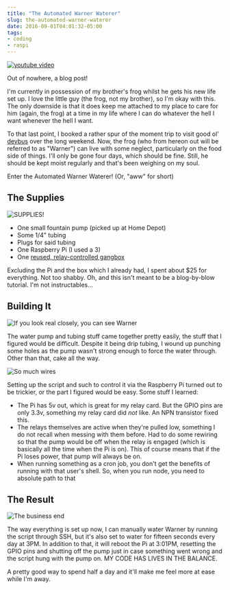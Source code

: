 ```yaml
---
title: "The Automated Warner Waterer"
slug: the-automated-warner-waterer
date: 2016-09-01T04:01:32-05:00
tags:
- coding
- raspi
---
```

[![youtube video](https://img.youtube.com/vi/R0EhqLACsw4/0.jpg)](https://www.youtube.com/watch?v=R0EhqLACsw4)

Out of nowhere, a blog post!

I'm currently in possession of my brother's frog whilst he gets his new life set up. I love the little guy (the frog, not my brother), so I'm okay with this. The only downside is that it does keep me attached to my place to care for him (again, the frog) at a time in my life where I can do whatever the hell I want whenever the hell I want.

To that last point, I booked a rather spur of the moment trip to visit good ol' [devbus](http://dxprog.com/comic/dark-over-light/) over the long weekend. Now, the frog (who from hereon out will be referred to as "Warner") can live with some neglect, particularly on the food side of things. I'll only be gone four days, which should be fine. Still, he should be kept moist regularly and that's been weighing on my soul.

Enter the Automated Warner Waterer! (Or, "aww" for short)

## The Supplies

![](https://cdn.awwni.me/tu48.jpg "SUPPLIES!")

- One small fountain pump (picked up at Home Depot)
- Some 1/4" tubing
- Plugs for said tubing
- One Raspberry Pi (I used a 3)
- One [reused, relay-controlled gangbox](http://dxprog.com/entry/christmas-lights-extravaganza/)

Excluding the Pi and the box which I already had, I spent about $25 for everything. Not too shabby. Oh, and this isn't meant to be a blog-by-blow tutorial. I'm not instructables...

## Building It

![](https://cdn.awwni.me/tu4b.jpg "If you look real closely, you can see Warner")

The water pump and tubing stuff came together pretty easily, the stuff that I figured would be difficult. Despite it being drip tubing, I wound up punching some holes as the pump wasn't strong enough to force the water through. Other than that, cake all the way.

![](https://cdn.awwni.me/tu49.jpg "So much wires")

Setting up the script and such to control it via the Raspberry Pi turned out to be trickier, or the part I figured would be easy. Some stuff I learned:

- The Pi has 5v out, which is great for my relay card. But the GPIO pins are only 3.3v, something my relay card did _not_ like. An NPN transistor fixed this.
- The relays themselves are active when they're pulled low, something I do not recall when messing with them before. Had to do some rewiring so that the pump would be off when the relay is engaged (which is basically all the time when the Pi is on). This of course means that if the Pi loses power, that pump will always be on.
- When running something as a cron job, you don't get the benefits of running with that user's shell. So, when you run node, you need to absolute path to that

## The Result

![](https://cdn.awwni.me/tu4a.jpg "The business end")

The way everything is set up now, I can manually water Warner by running the script through SSH, but it's also set to water for fifteen seconds every day at 3PM. In addition to that, it will reboot the Pi at 3:01PM, resetting the GPIO pins and shutting off the pump just in case something went wrong and the script hung with the pump on. MY CODE HAS LIVES IN THE BALANCE.

A pretty good way to spend half a day and it'll make me feel more at ease while I'm away.
